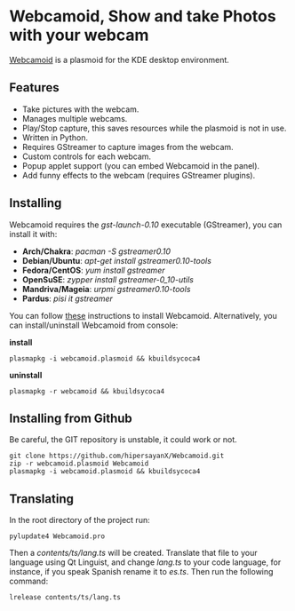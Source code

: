 # Webcamoid, Show and take Photos with your webcam #

[Webcamoid](http://kde-apps.org/content/show.php/Webcamoid?content=144796) is a plasmoid for the KDE desktop environment.

## Features ##

* Take pictures with the webcam.
* Manages multiple webcams.
* Play/Stop capture, this saves resources while the plasmoid is not in use.
* Written in Python.
* Requires GStreamer to capture images from the webcam.
* Custom controls for each webcam.
* Popup applet support (you can embed Webcamoid in the panel).
* Add funny effects to the webcam (requires GStreamer plugins).

## Installing ##

Webcamoid requires the _gst-launch-0.10_ executable (GStreamer), you can install it with:

* __Arch/Chakra__: _pacman -S gstreamer0.10_
* __Debian/Ubuntu__: _apt-get install gstreamer0.10-tools_
* __Fedora/CentOS__: _yum install gstreamer_
* __OpenSuSE__: _zypper install gstreamer-0_10-utils_
* __Mandriva/Mageia__: _urpmi gstreamer0.10-tools_
* __Pardus__: _pisi it gstreamer_

You can follow [these](http://userbase.kde.org/Plasma/Installing_Plasmoids) instructions to install Webcamoid. Alternatively, you can install/uninstall Webcamoid from console:

__install__

	plasmapkg -i webcamoid.plasmoid && kbuildsycoca4

__uninstall__

	plasmapkg -r webcamoid && kbuildsycoca4

## Installing from Github ##

Be careful, the GIT repository is unstable, it could work or not.

    git clone https://github.com/hipersayanX/Webcamoid.git
    zip -r webcamoid.plasmoid Webcamoid
    plasmapkg -i webcamoid.plasmoid && kbuildsycoca4

## Translating ##

In the root directory of the project run:

    pylupdate4 Webcamoid.pro

Then a _contents/ts/lang.ts_ will be created. Translate that file to your language using Qt Linguist, and change _lang.ts_ to your code language, for instance, if you speak Spanish rename it to _es.ts_. Then run the following command:

    lrelease contents/ts/lang.ts
